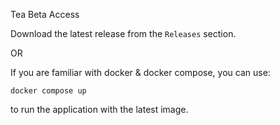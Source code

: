 Tea Beta Access


Download the latest release from the `Releases` section. 

OR

If you are familiar with docker & docker compose, you can use: 

```
docker compose up
``` 

to run the application with the latest image. 
